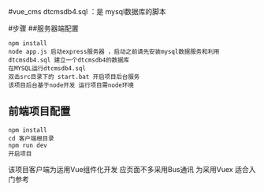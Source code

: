 #vue_cms
dtcmsdb4.sql ：是 mysql数据库的脚本

#步骤
##服务器端配置
```
npm install
node app.js 启动express服务器 ，启动之前请先安装mysql数据服务和利用dtcmsdb4.sql 建立一个dtcmsdb4的数据库
在MYSQL运行dtcmsdb4.sql
双击src目录下的 start.bat 开启项目后台服务
该项目后台基于node开发 运行项目需node环境
```
## 前端项目配置

```
npm install
cd 客户端根目录 
npm run dev
开启项目
```

该项目客户端为运用Vue组件化开发 应页面不多采用Bus通讯 为采用Vuex 适合入门参考

